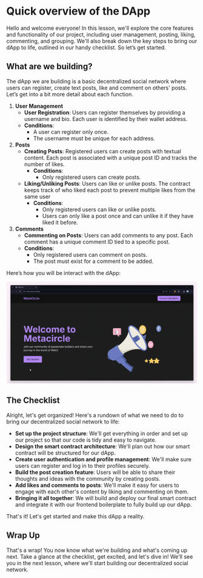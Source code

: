 # Quick overview of the DApp

Hello and welcome everyone! In this lesson, we'll explore the core features and functionality of our project, including user management, posting, liking, commenting, and grouping. We'll also break down the key steps to bring our dApp to life, outlined in our handy checklist. So let’s get started.

## What are we building?

The dApp we are building is a basic decentralized social network where users can register, create text posts, like and comment on others' posts. Let’s get into a bit more detail about each function. 

1. **User Management**
    - **User Registration**: Users can register themselves by providing a username and bio. Each user is identified by their wallet address.
    - **Conditions**:
        - A user can register only once.
        - The username must be unique for each address.
2. **Posts**
    - **Creating Posts**: Registered users can create posts with textual content. Each post is associated with a unique post ID and tracks the number of likes.
        - **Conditions**:
            - Only registered users can create posts.
    - **Liking/Unliking Posts**: Users can like or unlike posts. The contract keeps track of who liked each post to prevent multiple likes from the same user
        - **Conditions**:
            - Only registered users can like or unlike posts.
            - Users can only like a post once and can unlike it if they have liked it before.
3. **Comments**
    - **Commenting on Posts**: Users can add comments to any post. Each comment has a unique comment ID tied to a specific post.
    - **Conditions**:
        - Only registered users can comment on posts.
        - The post must exist for a comment to be added.

Here’s how you will be interact with the dApp:

![01.gif](https://github.com/0xmetaschool/Learning-Projects/blob/main/assests_for_all/core-c5-build-decentralized-sm-dapp/2.%20Quick%20overview%20of%20the%20DApp/01.webp?raw=true)

## The Checklist

Alright, let's get organized! Here's a rundown of what we need to do to bring our decentralized social network to life:

- **Set up the project structure**: We'll get everything in order and set up our project so that our code is tidy and easy to navigate.
- **Design the smart contract architecture**: We'll plan out how our smart contract will be structured for our dApp.
- **Create user authentication and profile management**: We'll make sure users can register and log in to their profiles securely.
- **Build the post creation feature**: Users will be able to share their thoughts and ideas with the community by creating posts.
- **Add likes and comments to posts**: We'll make it easy for users to engage with each other's content by liking and commenting on them.
- **Bringing it all together**: We will build and deploy our final smart contract and integrate it with our frontend boilerplate to fully build up our dApp.

That's it! Let's get started and make this dApp a reality.

## Wrap Up

That's a wrap! You now know what we're building and what's coming up next. Take a glance at the checklist, get excited, and let's dive in! We'll see you in the next lesson, where we'll start building our decentralized social network.
